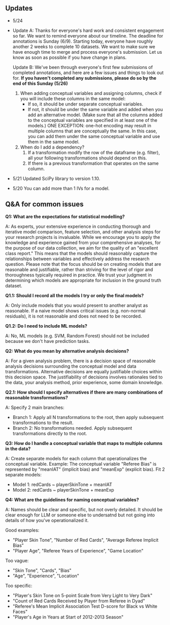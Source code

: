 ## Updates
+ 5/24
+ Update A:
  Thanks for everyone's hard work and consistent engagement so far. We want to remind everyone about our timeline. The deadline for annotations is Sunday (6/9). Starting today, everyone have roughly another 2 weeks to complete 10 datasets. We want to make sure we have enough time to merge and process everyone's submission. Let us know as soon as possible if you have change in plans.

  Update B:
  We've been through everyone's first few submissions of completed annotations, and here are a few issues and things to look out for. **If you haven't completed any submissions, please do so by the end of this Sunday (5/26)**
    1. When adding conceptual variables and assigning columns, check if you will include these columns in the same model:
        - If so, it should be under separate conceptual variables.
        - If not, it should be under the same variable and added when you add an alternative model. (Make sure that all the columns added to the conceptual variables are specified in at least one of the models.)
    ONE EXCEPTION: one-hot encoding may result in multiple columns that are conceptually the same. In this case, you can add them under the same conceptual variable and use them in the same model.
    2. When do I add a dependency?
        1. If a transformation modify the row of the dataframe (e.g. filter), all your following transformations should depend on this.
        2. If there is a previous transformation that operates on the same column.
           
+ 5/21 Updated SciPy library to version 1.10.

+ 5/20 You can add more than 1 IVs for a model.


## Q&A for common issues

**Q1: What are the expectations for statistical modelling?**

A: As experts, your extensive experience in conducting thorough and iterative model comparison, feature selection, and other analysis steps for your research projects is invaluable. While we encourage you to apply the knowledge and experience gained from your comprehensive analyses, for the purpose of our data collection, we aim for the quality of an "excellent class report." This means that the models should reasonably capture the relationships between variables and effectively address the research question. Please note that the focus should be on creating models that are reasonable and justifiable, rather than striving for the level of rigor and thoroughness typically required in practice. We trust your judgment in determining which models are appropriate for inclusion in the ground truth dataset.

**Q1.1: Should I record all the models I try or only the final models?**

A: Only include models that you would present to another analyst as reasonable. If a naive model shows critical issues (e.g. non-normal residuals), it is not reasonable and does not need to be recorded.

**Q1.2: Do I need to include ML models?**

A: No, ML models (e.g. SVM, Random Forest) should not be included because we don't have prediction tasks.

**Q2: What do you mean by alternative analysis decisions?**

A: For a given analysis problem, there is a decision space of reasonable analysis decisions surrounding the conceptual model and data transformations. Alternative decisions are equally justifiable choices within this decision space. The justifiability of decisions involves rationales tied to the data, your analysis method, prior experience, some domain knowledge.

**Q2.1: How should I specify alternatives if there are many combinations of reasonable transformations?**

A: Specify 2 main branches:
  - Branch 1: Apply all N transformations to the root, then apply subsequent transformations to the result.
  - Branch 2: No transformations needed. Apply subsequent transformations directly to the root.

**Q3: How do I handle a conceptual variable that maps to multiple columns in the data?**

A: Create separate models for each column that operationalizes the conceptual variable. 
Example: The conceptual variable "Referee Bias" is represented by "meanIAT" (implicit bias) and "meanExp" (explicit bias). Fit 2 separate models:
  - Model 1: redCards ~ playerSkinTone + meanIAT
  - Model 2: redCards ~ playerSkinTone + meanExp

**Q4: What are the guidelines for naming conceptual variables?**

A: Names should be clear and specific, but not overly detailed. It should be clear enough for LLM or someone else to undersatnd but not going into details of how you've operationalized it.

Good examples:
- "Player Skin Tone", "Number of Red Cards", "Average Referee Implicit Bias"
- "Player Age", "Referee Years of Experience", "Game Location"

Too vague: 
- "Skin Tone", "Cards", "Bias"
- "Age", "Experience", "Location"  

Too specific:
- "Player's Skin Tone on 5-point Scale from Very Light to Very Dark"
- "Count of Red Cards Received by Player from Referee in Dyad" 
- "Referee's Mean Implicit Association Test D-score for Black vs White Faces"
- "Player's Age in Years at Start of 2012-2013 Season"
